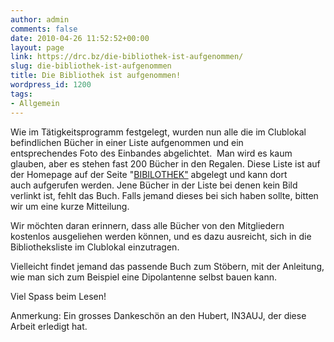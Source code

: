 ```yaml
---
author: admin
comments: false
date: 2010-04-26 11:52:52+00:00
layout: page
link: https://drc.bz/die-bibliothek-ist-aufgenommen/
slug: die-bibliothek-ist-aufgenommen
title: Die Bibliothek ist aufgenommen!
wordpress_id: 1200
tags:
- Allgemein
---
```


Wie im Tätigkeitsprogramm festgelegt, wurden nun alle die im Clublokal befindlichen Bücher in einer Liste aufgenommen und ein entsprechendes Foto des Einbandes abgelichtet.  Man wird es kaum glauben, aber es stehen fast 200 Bücher in den Regalen. Diese Liste ist auf der Homepage auf der Seite "[BIBILOTHEK"](https://drc.bz/?page_id=1063) abgelegt und kann dort auch aufgerufen werden. Jene Bücher in der Liste bei denen kein Bild verlinkt ist, fehlt das Buch. Falls jemand dieses bei sich haben sollte, bitten wir um eine kurze Mitteilung.

Wir möchten daran erinnern, dass alle Bücher von den Mitgliedern kostenlos ausgeliehen werden können, und es dazu ausreicht, sich in die Bibliotheksliste im Clublokal einzutragen. 

Vielleicht findet jemand das passende Buch zum Stöbern, mit der Anleitung, wie man sich zum Beispiel eine Dipolantenne selbst bauen kann.

Viel Spass beim Lesen!

Anmerkung: Ein grosses Dankeschön an den Hubert, IN3AUJ, der diese Arbeit erledigt hat.
